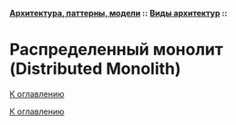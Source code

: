 **[Архитектура, паттерны, модели](../../README.md#patterns) ::** 
**[Виды архитектур](../../README.md#patterns-architectures) ::**
# Распределенный монолит (Distributed Monolith)

<!--
https://gist.github.com/r3code/39a6429b5fe0c2aa3f91851b878d202e
-->

[К оглавлению](../../README.md#patterns-architectures)



[К оглавлению](../../README.md#patterns-architectures)
